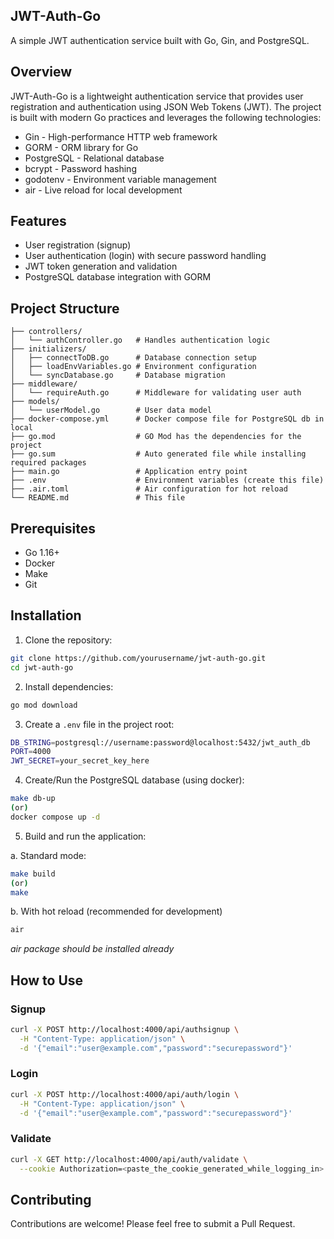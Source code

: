 ## JWT-Auth-Go

A simple JWT authentication service built with Go, Gin, and PostgreSQL.

## Overview
JWT-Auth-Go is a lightweight authentication service that provides user registration and authentication using JSON Web Tokens (JWT). The project is built with modern Go practices and leverages the following technologies:

- Gin - High-performance HTTP web framework
- GORM - ORM library for Go
- PostgreSQL - Relational database
- bcrypt - Password hashing
- godotenv - Environment variable management
- air - Live reload for local development

## Features

- User registration (signup)
- User authentication (login) with secure password handling
- JWT token generation and validation
- PostgreSQL database integration with GORM

## Project Structure

```
├── controllers/
│   └── authController.go   # Handles authentication logic
├── initializers/
│   ├── connectToDB.go      # Database connection setup
│   ├── loadEnvVariables.go # Environment configuration
│   └── syncDatabase.go     # Database migration
├── middleware/
│   └── requireAuth.go      # Middleware for validating user auth
├── models/
│   └── userModel.go        # User data model
├── docker-compose.yml      # Docker compose file for PostgreSQL db in local
├── go.mod                  # GO Mod has the dependencies for the project 
├── go.sum                  # Auto generated file while installing required packages
├── main.go                 # Application entry point
├── .env                    # Environment variables (create this file)
├── .air.toml               # Air configuration for hot reload
└── README.md               # This file
```

## Prerequisites

- Go 1.16+
- Docker
- Make
- Git

## Installation

1. Clone the repository:

```bash
git clone https://github.com/yourusername/jwt-auth-go.git
cd jwt-auth-go
```

2. Install dependencies:

```bash
go mod download
```

3. Create a `.env` file in the project root:

```bash
DB_STRING=postgresql://username:password@localhost:5432/jwt_auth_db
PORT=4000
JWT_SECRET=your_secret_key_here
```

4. Create/Run the PostgreSQL database (using docker):

```bash
make db-up
(or)
docker compose up -d
```

5. Build and run the application:

a. Standard mode:

```bash
make build
(or)
make
```

b. With hot reload (recommended for development)

```bash
air
```

*air package should be installed already*

## How to Use

### Signup

```bash
curl -X POST http://localhost:4000/api/authsignup \
  -H "Content-Type: application/json" \
  -d '{"email":"user@example.com","password":"securepassword"}'
```

### Login

```bash
curl -X POST http://localhost:4000/api/auth/login \
  -H "Content-Type: application/json" \
  -d '{"email":"user@example.com","password":"securepassword"}'
```

### Validate

```bash
curl -X GET http://localhost:4000/api/auth/validate \
  --cookie Authorization=<paste_the_cookie_generated_while_logging_in>
```

## Contributing
Contributions are welcome! Please feel free to submit a Pull Request.
